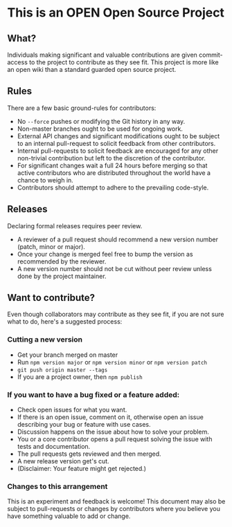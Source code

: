 # This is an OPEN Open Source Project

## What?

Individuals making significant and valuable contributions are given commit-access to the project to contribute as they see fit. This project is more like an open wiki than a standard guarded open source project.

## Rules

There are a few basic ground-rules for contributors:

 - No `--force` pushes or modifying the Git history in any way.
 - Non-master branches ought to be used for ongoing work.
 - External API changes and significant modifications ought to be subject to an internal pull-request to solicit feedback from other contributors.
 - Internal pull-requests to solicit feedback are encouraged for any other non-trivial contribution but left to the discretion of the contributor.
 - For significant changes wait a full 24 hours before merging so that active contributors who are distributed throughout the world have a chance to weigh in.
 - Contributors should attempt to adhere to the prevailing code-style.

## Releases

Declaring formal releases requires peer review.

 - A reviewer of a pull request should recommend a new version number (patch, minor or major).
 - Once your change is merged feel free to bump the version as recommended by the reviewer.
 - A new version number should not be cut without peer review unless done by the project maintainer.

## Want to contribute?

Even though collaborators may contribute as they see fit, if you are not sure what to do, here's a suggested process:

### Cutting a new version

 - Get your branch merged on master
 - Run `npm version major` or `npm version minor` or `npm version patch`
 - `git push origin master --tags`
 - If you are a project owner, then `npm publish`

### If you want to have a bug fixed or a feature added:

 - Check open issues for what you want.
 - If there is an open issue, comment on it, otherwise open an issue describing your bug or feature with use cases.
 - Discussion happens on the issue about how to solve your problem.
 - You or a core contributor opens a pull request solving the issue with tests and documentation.
 - The pull requests gets reviewed and then merged.
 - A new release version get's cut.
 - (Disclaimer: Your feature might get rejected.)

### Changes to this arrangement

This is an experiment and feedback is welcome! This document may also be subject to pull-requests or changes by contributors where you believe you have something valuable to add or change.
